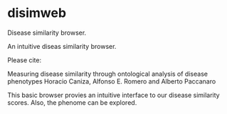 disimweb
========

Disease similarity browser.

An intuitive diseas similarity browser. 

Please cite:

Measuring disease similarity through ontological analysis of disease phenotypes
Horacio Caniza, Alfonso E. Romero and Alberto Paccanaro

This basic browser provies an intuitive interface to our disease similarity scores. 
Also, the phenome can be explored.


